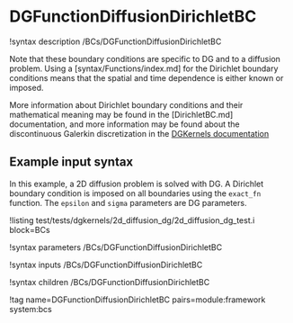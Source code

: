 # DGFunctionDiffusionDirichletBC

!syntax description /BCs/DGFunctionDiffusionDirichletBC

Note that these boundary conditions are specific to DG and to a diffusion problem. Using a [syntax/Functions/index.md]
for the Dirichlet boundary conditions means that the spatial and time dependence is either known or imposed.

More information about Dirichlet boundary conditions and their mathematical meaning may be found in the
[DirichletBC.md] documentation, and more information may be found about the discontinuous Galerkin
discretization in the [DGKernels documentation](syntax/DGKernels/index.md)

## Example input syntax

In this example, a 2D diffusion problem is solved with DG. A Dirichlet boundary condition is imposed
on all boundaries using the `exact_fn` function. The `epsilon` and `sigma` parameters are DG parameters.

!listing test/tests/dgkernels/2d_diffusion_dg/2d_diffusion_dg_test.i block=BCs

!syntax parameters /BCs/DGFunctionDiffusionDirichletBC

!syntax inputs /BCs/DGFunctionDiffusionDirichletBC

!syntax children /BCs/DGFunctionDiffusionDirichletBC

!tag name=DGFunctionDiffusionDirichletBC pairs=module:framework system:bcs
